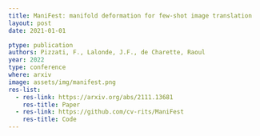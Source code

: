 ```yaml
---
title: ManiFest: manifold deformation for few-shot image translation
layout: post
date: 2021-01-01

ptype: publication
authors: Pizzati, F., Lalonde, J.F., de Charette, Raoul
year: 2022
type: conference
where: arxiv
image: assets/img/manifest.png
res-list:
  - res-link: https://arxiv.org/abs/2111.13681
    res-title: Paper
  - res-link: https://github.com/cv-rits/ManiFest
    res-title: Code
---
```

